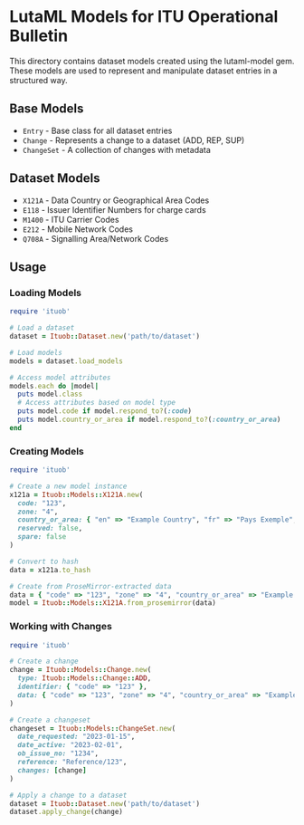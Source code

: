 # LutaML Models for ITU Operational Bulletin

This directory contains dataset models created using the lutaml-model gem. These models are used to represent and manipulate dataset entries in a structured way.

## Base Models

- `Entry` - Base class for all dataset entries
- `Change` - Represents a change to a dataset (ADD, REP, SUP)
- `ChangeSet` - A collection of changes with metadata

## Dataset Models

- `X121A` - Data Country or Geographical Area Codes
- `E118` - Issuer Identifier Numbers for charge cards
- `M1400` - ITU Carrier Codes
- `E212` - Mobile Network Codes
- `Q708A` - Signalling Area/Network Codes


## Usage

### Loading Models

```ruby
require 'ituob'

# Load a dataset
dataset = Ituob::Dataset.new('path/to/dataset')

# Load models
models = dataset.load_models

# Access model attributes
models.each do |model|
  puts model.class
  # Access attributes based on model type
  puts model.code if model.respond_to?(:code)
  puts model.country_or_area if model.respond_to?(:country_or_area)
end
```

### Creating Models

```ruby
require 'ituob'

# Create a new model instance
x121a = Ituob::Models::X121A.new(
  code: "123",
  zone: "4",
  country_or_area: { "en" => "Example Country", "fr" => "Pays Exemple", "es" => "País Ejemplo" },
  reserved: false,
  spare: false
)

# Convert to hash
data = x121a.to_hash

# Create from ProseMirror-extracted data
data = { "code" => "123", "zone" => "4", "country_or_area" => "Example Country" }
model = Ituob::Models::X121A.from_prosemirror(data)
```

### Working with Changes

```ruby
require 'ituob'

# Create a change
change = Ituob::Models::Change.new(
  type: Ituob::Models::Change::ADD,
  identifier: { "code" => "123" },
  data: { "code" => "123", "zone" => "4", "country_or_area" => "Example Country" }
)

# Create a changeset
changeset = Ituob::Models::ChangeSet.new(
  date_requested: "2023-01-15",
  date_active: "2023-02-01",
  ob_issue_no: "1234",
  reference: "Reference/123",
  changes: [change]
)

# Apply a change to a dataset
dataset = Ituob::Dataset.new('path/to/dataset')
dataset.apply_change(change)
```
